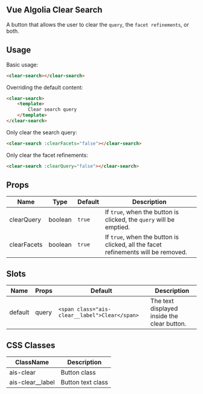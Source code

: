 Vue Algolia Clear Search
---

A button that allows the user to clear the `query`, the `facet refinements`, or both.

## Usage

Basic usage:

```html
<clear-search></clear-search>
```

Overriding the default content:

```html
<clear-search>
	<template>
		Clear search query
	</template>
</clear-search>
```

Only clear the search query:

```html
<clear-search :clearFacets="false"></clear-search>
```

Only clear the facet refinements:

```html
<clear-search :clearQuery="false"></clear-search>
```

## Props

| Name        | Type    | Default | Description                                                                     |
|-------------|---------|---------|---------------------------------------------------------------------------------|
| clearQuery  | boolean | `true`  | If `true`, when the button is clicked, the `query` will be emptied.               |
| clearFacets | boolean | `true`  | If `true`, when the button is clicked, all the facet refinements will be removed. |

## Slots

| Name    | Props | Default                                              | Description                                 |
|---------|-------|------------------------------------------------------|---------------------------------------------|
| default | query | `<span class="ais-clear__label">Clear</span>` | The text displayed inside the clear button. |

## CSS Classes

| ClassName               | Description       |
|-------------------------|-------------------|
| ais-clear        | Button class      |
| ais-clear__label | Button text class |
